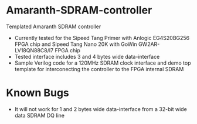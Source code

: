 # Amaranth-SDRAM-controller
Templated Amaranth SDRAM controller

- Currently tested for the Sipeed Tang Primer with Anlogic EG4S20BG256 FPGA chip and Sipeed Tang Nano 20K with GoWin GW2AR-LV18QN88C8/I7 FPGA chip
- Tested interface includes 3 and 4 bytes wide data-interface
- Sample Verilog code for a 120MHz SDRAM clock interface and demo top template for interconecting the controller to the FPGA internal SDRAM

# Known Bugs
- It will not work for 1 and 2 bytes wide data-interface from a 32-bit wide data SDRAM DQ line
